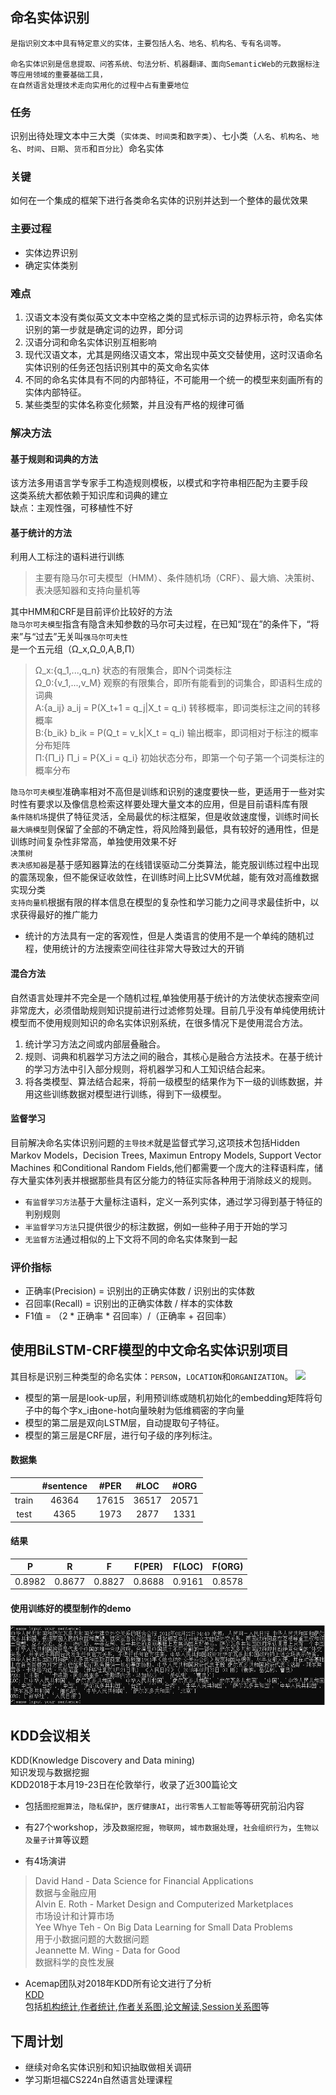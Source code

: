 ## 命名实体识别
                         
    是指识别文本中具有特定意义的实体，主要包括人名、地名、机构名、专有名词等。
    
    命名实体识别是信息提取、问答系统、句法分析、机器翻译、面向SemanticWeb的元数据标注等应用领域的重要基础工具，
    在自然语言处理技术走向实用化的过程中占有重要地位

### 任务
识别出待处理文本中三大类（`实体类`、`时间类`和`数字类`）、七小类（`人名`、`机构名`、`地名`、`时间`、`日期`、`货币`和`百分比`）命名实体
### 关键
如何在一个集成的框架下进行各类命名实体的识别并达到一个整体的最优效果

### 主要过程
* 实体边界识别
* 确定实体类别

### 难点
1. 汉语文本没有类似英文文本中空格之类的显式标示词的边界标示符，命名实体识别的第一步就是确定词的边界，即分词
2. 汉语分词和命名实体识别互相影响
3. 现代汉语文本，尤其是网络汉语文本，常出现中英文交替使用，这时汉语命名实体识别的任务还包括识别其中的英文命名实体
4. 不同的命名实体具有不同的内部特征，不可能用一个统一的模型来刻画所有的实体内部特征。
5. 某些类型的实体名称变化频繁，并且没有严格的规律可循

### 解决方法
#### 基于规则和词典的方法
该方法多用语言学专家手工构造规则模板，以模式和字符串相匹配为主要手段<br>
这类系统大都依赖于知识库和词典的建立<br>
缺点：主观性强，可移植性不好

#### 基于统计的方法
利用人工标注的语料进行训练
>主要有隐马尔可夫模型（HMM）、条件随机场（CRF）、最大熵、决策树、表决感知器和支持向量机等

其中HMM和CRF是目前评价比较好的方法<br>
`隐马尔可夫模型`指含有隐含未知参数的马尔可夫过程，在已知“现在”的条件下，“将来”与“过去”无关叫`强马尔可夫性`<br>
是一个五元组（Ω_x,Ω_0,A,B,Π）<br>
>Ω_x:{q_1,...,q_n}  状态的有限集合，即N个词类标注<br>
>Ω_0:{v_1,...,v_M}  观察的有限集合，即所有能看到的词集合，即语料生成的词典<br>
>A:{a_ij}  a_ij = P(X_t+1 = q_j|X_t = q_i)  转移概率，即词类标注之间的转移概率<br>
>B:{b_ik}  b_ik = P(Q_t = v_k|X_t = q_i)  输出概率，即词相对于标注的概率分布矩阵<br>
>Π:{Π_i}  Π_i = P{X_i = q_i}  初始状态分布，即第一个句子第一个词类标注的概率分布<br>

`隐马尔可夫模型`准确率相对不高但是训练和识别的速度要快一些，更适用于一些对实时性有要求以及像信息检索这样要处理大量文本的应用，但是目前语料库有限<br>
`条件随机场`提供了特征灵活，全局最优的标注框架，但是收敛速度慢，训练时间长<br>
`最大熵模型`则保留了全部的不确定性，将风险降到最低，具有较好的通用性，但是训练时间复杂性非常高，单独使用效果不好<br>
`决策树`<br>
`表决感知器`是基于感知器算法的在线错误驱动二分类算法，能克服训练过程中出现的震荡现象，但不能保证收敛性，在训练时间上比SVM优越，能有效对高维数据实现分类<br>
`支持向量机`根据有限的样本信息在模型的复杂性和学习能力之间寻求最佳折中，以求获得最好的推广能力<br>

* 统计的方法具有一定的客观性，但是人类语言的使用不是一个单纯的随机过程，使用统计的方法搜索空间往往非常大导致过大的开销

#### 混合方法
自然语言处理并不完全是一个随机过程,单独使用基于统计的方法使状态搜索空间非常庞大，必须借助规则知识提前进行过滤修剪处理。目前几乎没有单纯使用统计模型而不使用规则知识的命名实体识别系统，在很多情况下是使用混合方法。<br>
1. 统计学习方法之间或内部层叠融合。
2. 规则、词典和机器学习方法之间的融合，其核心是融合方法技术。在基于统计的学习方法中引入部分规则，将机器学习和人工知识结合起来。
3. 将各类模型、算法结合起来，将前一级模型的结果作为下一级的训练数据，并用这些训练数据对模型进行训练，得到下一级模型。
#### 监督学习
目前解决命名实体识别问题的`主导技术`就是监督式学习,这项技术包括Hidden Markov Models，Decision Trees, Maximun Entropy Models, Support Vector Machines 和Conditional Random Fields,他们都需要一个庞大的注释语料库，储存大量实体列表并根据那些具有区分能力的特征实际各种用于消除歧义的规则。<br>

* `有监督学习方法`基于大量标注语料，定义一系列实体，通过学习得到基于特征的判别规则<br>
* `半监督学习方法`只提供很少的标注数据，例如一些种子用于开始的学习<br>
* `无监督方法`通过相似的上下文将不同的命名实体聚到一起<br>

### 评价指标
* 正确率(Precision) = 识别出的正确实体数 / 识别出的实体数
* 召回率(Recall) = 识别出的正确实体数 / 样本的实体数
* F1值 = （2 * 正确率 * 召回率）/（正确率 + 召回率）

## 使用BiLSTM-CRF模型的中文命名实体识别项目
其目标是识别三种类型的命名实体：`PERSON`，`LOCATION`和`ORGANIZATION`。
![](https://github.com/Determined22/zh-NER-TF/blob/master/pics/pic1.png)

* 模型的第一层是look-up层，利用预训练或随机初始化的embedding矩阵将句子中的每个字x_i由one-hot向量映射为低维稠密的字向量
* 模型的第二层是双向LSTM层，自动提取句子特征。
* 模型的第三层是CRF层，进行句子级的序列标注。

#### 数据集
|    | #sentence | #PER | #LOC | #ORG |
| :----: | :---: | :---: | :---: | :---: |
| train  | 46364 | 17615 | 36517 | 20571 |
| test   | 4365  | 1973  | 2877  | 1331  |
#### 结果
| P     | R     | F     | F(PER)| F(LOC)| F(ORG)|
| :---: | :---: | :---: | :---: | :---: | :---: |
| 0.8982 | 0.8677 | 0.8827 | 0.8688 | 0.9161 | 0.8578

#### 使用训练好的模型制作的demo
![](https://github.com/qiuxingfa/picture_/blob/master/2018.8.23/5b0bfd3d1ee3b2d9360e91a3ff7cd86.png)

## KDD会议相关
KDD(Knowledge Discovery and Data mining)<br>
知识发现与数据挖掘<br>
KDD2018于本月19-23日在伦敦举行，收录了近300篇论文<br>

* 包括`图挖掘算法`，`隐私保护`，`医疗健康AI`，`出行零售人工智能`等等研究前沿内容

* 有27个workshop，涉及`数据挖掘`，`物联网`，`城市数据处理`，`社会组织行为`，`生物以及量子计算`等议题
* 有4场演讲
>David Hand - Data Science for Financial Applications<br>
>数据与金融应用<br>
>Alvin E. Roth - Market Design and Computerized Marketplaces<br>
>市场设计和计算市场<br>
>Yee Whye Teh - On Big Data Learning for Small Data Problems<br>
>用于小数据问题的大数据问题<br>
>Jeannette M. Wing - Data for Good<br>
>数据科学的良性发展<br>

* Acemap团队对2018年KDD所有论文进行了分析<br>
[KDD](https://acemap.info/KDD/MainPage#sessionCommerce%20and%20Profiling)<br>
包括[机构统计](https://acemap.info/KDD/AffiliationStatistics),[作者统计](https://acemap.info/KDD/AuthorStatistics),[作者关系图](https://acemap.info/app/KDD/AuthorMap2018.php),[论文解读](https://acemap.info/KDD/MainPage#sessionCommerce%20and%20Profiling),[Session关系图](https://acemap.info/KDD/RecommendationMap)等

## 下周计划
* 继续对命名实体识别和知识抽取做相关调研
* 学习斯坦福CS224n自然语言处理课程

